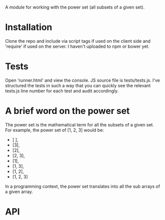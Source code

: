 A module for working with the power set (all subsets of a given set).

# Installation
Clone the repo and include via script tags if used on the client side and 'require' if used on the server. I haven't uploaded to npm or bower yet.

# Tests
Open 'runner.html' and view the console. JS source file is tests/tests.js.  I've structured the tests in such a way that you can quickly see the relevant tests.js line number for each test and audit accordingly.

# A brief word on the power set
The power set is the mathematical term for all the subsets of a given set. For example, the power set of [1, 2, 3] would be:
+ [ ],
+ [3],
+ [2],
+ [2, 3],
+ [1],
+ [1, 3],
+ [1, 2],
+ [1, 2, 3]

In a programming context, the power set translates into all the sub arrays of a given array.

# API 

